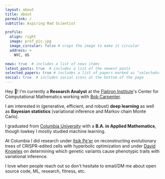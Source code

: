 ```yaml
---
layout: about
title: about
permalink: /
subtitle: Aspiring Mad Scientist

profile:
  align: right
  image: prof_pic.jpg
  image_circular: false # crops the image to make it circular
  address: >
    NYC, US

news: true  # includes a list of news items
latest_posts: true  # includes a list of the newest posts
selected_papers: true # includes a list of papers marked as "selected={true}"
social: true  # includes social icons at the bottom of the page
---
```


Hey :wave:! I'm currently a **Research Analyst** at the [Flatiron Institute](https://www.simonsfoundation.org/flatiron/)'s Center for Computational Mathematics working with [Bob Carpenter](https://bob-carpenter.github.io/).

I am interested in (generative, efficient, and robust) **deep learning** as well as **Bayesian statistics** (variational inference and Markov chain Monte Carlo).

I graduated from [Columbia University](https://www.columbia.edu/) with a **B.A. in Applied Mathematics**, though lowkey I mostly studied machine learning.

At Columbia I did research under [Itsik Pe'er](https://www.engineering.columbia.edu/faculty/itsik-peer) on reconstructing evolutionary trees of CRISPR-edited cells with hyperbolic optimization and under [David Knowles](https://davidaknowles.github.io/) on determining which genetic variants cause phenotypic traits with variational inference.

I love when people reach out so don't hesitate to email/DM me about open source code, ML, research, fitness, etc.
